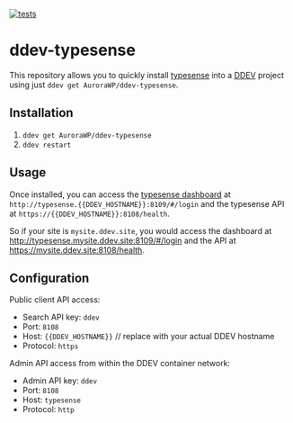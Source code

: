 [![tests](https://github.com/AuroraWP/ddev-typesense/actions/workflows/test.yml/badge.svg)](https://github.com/AuroraWP/ddev-typesense/actions/workflows/test.yml)

# ddev-typesense

This repository allows you to quickly install [typesense](https://typesense.org/) into a [DDEV](https://ddev.readthedocs.io)
project using just `ddev get AuroraWP/ddev-typesense`.

## Installation

1. `ddev get AuroraWP/ddev-typesense`
2. `ddev restart`

## Usage

Once installed, you can access the [typesense dashboard](https://github.com/bfritscher/typesense-dashboard) at `http://typesense.{{DDEV_HOSTNAME}}:8109/#/login`
and the typesense API at `https://{{DDEV_HOSTNAME}}:8108/health`.

So if your site is `mysite.ddev.site`, you would access the dashboard at http://typesense.mysite.ddev.site:8109/#/login
and the API at https://mysite.ddev.site:8108/health.

## Configuration

Public client API access:

- Search API key: `ddev`
- Port: `8108`
- Host: `{{DDEV_HOSTNAME}}` // replace with your actual DDEV hostname
- Protocol: `https`

Admin API access from within the DDEV container network:

- Admin API key: `ddev`
- Port: `8108`
- Host: `typesense`
- Protocol: `http`
